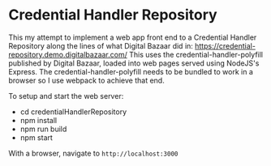 # Credential Handler Repository

This my attempt to implement a web app front end to a Credential Handler Repository along the lines of what Digital Bazaar did in: https://credential-repository.demo.digitalbazaar.com/
This uses the credential-handler-polyfill published by Digital Bazaar, loaded into web pages served using NodeJS's Express.  The credential-handler-polyfill needs to be bundled to work in a browser so I use webpack to achieve that end.

To setup and start the web server:

- cd credentialHandlerRepository
- npm install
- npm run build
- npm start


With a browser, navigate to ```http://localhost:3000```
